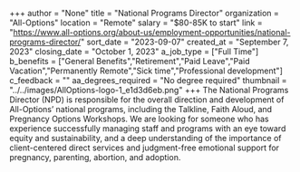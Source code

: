 +++
author = "None"
title = "National Programs Director"
organization = "All-Options"
location = "Remote"
salary = "$80-85K to start"
link = "https://www.all-options.org/about-us/employment-opportunities/national-programs-director/"
sort_date = "2023-09-07"
created_at = "September 7, 2023"
closing_date = "October 1, 2023"
a_job_type = ["Full Time"]
b_benefits = ["General Benefits","Retirement","Paid Leave","Paid Vacation","Permanently Remote","Sick time","Professional development"]
c_feedback = ""
aa_degrees_required = "No degree required"
thumbnail = "../../images/AllOptions-logo-1_e1d3d6eb.png"
+++
The National Programs Director (NPD) is responsible for the overall direction and development of All-Options’ national programs, including the Talkline, Faith Aloud, and Pregnancy Options Workshops. We are looking for someone who has experience successfully managing staff and programs with an eye toward equity and sustainability, and a deep understanding of the importance of client-centered direct services and judgment-free emotional support for pregnancy, parenting, abortion, and adoption.